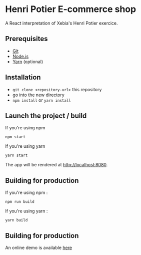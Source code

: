 # Henri Potier E-commerce shop

A React interpretation of Xebia's Henri Potier exercice.


## Prerequisites

* [Git](http://git-scm.com/)
* [Node.js](http://nodejs.org/)
* [Yarn](https://yarnpkg.com/) (optional)

## Installation

* `git clone <repository-url>` this repository
* go into the new directory
* `npm install` or `yarn install`

## Launch the project / build
If you're using npm
 ```
npm start
```
If you're using yarn
```
yarn start
```
The app will be rendered at [http://localhost:8080](http://localhost:8080).

## Building for production
If you're using npm :
```
npm run build
```
If you're using yarn :
```
yarn build
```

## Building for production
An online demo is available [here](http://anthonyksiezniak.fr/henri-potier)
